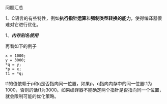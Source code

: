  问题汇总

1、C语言的有些特性，例如**执行指针运算**和**强制类型转换的能力**，使得编译器很难对它进行优化。



1、***内存别名使用***

再看如下的例子

```
x = 1000;
y = 3000;
*q = y;
*p = x;
t1 = *q;
```

t1的值依赖于p和q是否指向同一位置，如果p，q指向内存中的同一位置t1为1000，否则的话t1为3000。如果编译器不能确定两个指针是否指向同一个位置，就会限制可能的优化策略。

```

```

